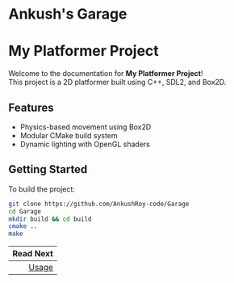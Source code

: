 # Ankush's Garage

# My Platformer Project

Welcome to the documentation for **My Platformer Project**!  
This project is a 2D platformer built using C++, SDL2, and Box2D.

## Features
- Physics-based movement using Box2D
- Modular CMake build system
- Dynamic lighting with OpenGL shaders

## Getting Started

To build the project:

```sh
git clone https://github.com/AnkushRoy-code/Garage
cd Garage
mkdir build && cd build
cmake ..
make
```

<div class="section_buttons">

|                        Read Next |
|---------------------------------:|
| [Usage](usage.md) |

</div>
